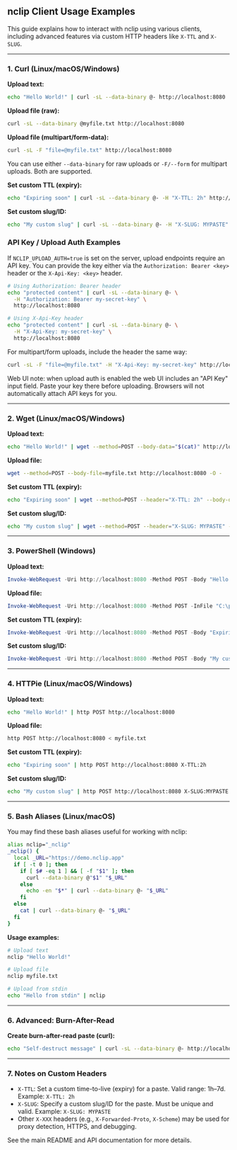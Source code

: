 ## nclip Client Usage Examples

This guide explains how to interact with nclip using various clients, including advanced features via custom HTTP headers like `X-TTL` and `X-SLUG`.

---

### 1. Curl (Linux/macOS/Windows)

**Upload text:**
```bash
echo "Hello World!" | curl -sL --data-binary @- http://localhost:8080
```


**Upload file (raw):**
```bash
curl -sL --data-binary @myfile.txt http://localhost:8080
```

**Upload file (multipart/form-data):**
```bash
curl -sL -F "file=@myfile.txt" http://localhost:8080
```

You can use either `--data-binary` for raw uploads or `-F/--form` for multipart uploads. Both are supported.

**Set custom TTL (expiry):**
```bash
echo "Expiring soon" | curl -sL --data-binary @- -H "X-TTL: 2h" http://localhost:8080
```

**Set custom slug/ID:**
```bash
echo "My custom slug" | curl -sL --data-binary @- -H "X-SLUG: MYPASTE" http://localhost:8080
```

### API Key / Upload Auth Examples

If `NCLIP_UPLOAD_AUTH=true` is set on the server, upload endpoints require an API key. You can provide the key either via the `Authorization: Bearer <key>` header or the `X-Api-Key: <key>` header.

```bash
# Using Authorization: Bearer header
echo "protected content" | curl -sL --data-binary @- \
  -H "Authorization: Bearer my-secret-key" \
  http://localhost:8080

# Using X-Api-Key header
echo "protected content" | curl -sL --data-binary @- \
  -H "X-Api-Key: my-secret-key" \
  http://localhost:8080
```

For multipart/form uploads, include the header the same way:

```bash
curl -sL -F "file=@myfile.txt" -H "X-Api-Key: my-secret-key" http://localhost:8080
```

Web UI note: when upload auth is enabled the web UI includes an "API Key" input field. Paste your key there before uploading. Browsers will not automatically attach API keys for you.

---

### 2. Wget (Linux/macOS/Windows)

**Upload text:**
```bash
echo "Hello World!" | wget --method=POST --body-data="$(cat)" http://localhost:8080 -O -
```

**Upload file:**
```bash
wget --method=POST --body-file=myfile.txt http://localhost:8080 -O -
```

**Set custom TTL (expiry):**
```bash
echo "Expiring soon" | wget --method=POST --header="X-TTL: 2h" --body-data="$(cat)" http://localhost:8080 -O -
```

**Set custom slug/ID:**
```bash
echo "My custom slug" | wget --method=POST --header="X-SLUG: MYPASTE" --body-data="$(cat)" http://localhost:8080 -O -
```

---

### 3. PowerShell (Windows)

**Upload text:**
```powershell
Invoke-WebRequest -Uri http://localhost:8080 -Method POST -Body "Hello from PowerShell!" -UseBasicParsing
```

**Upload file:**
```powershell
Invoke-WebRequest -Uri http://localhost:8080 -Method POST -InFile "C:\path\to\file.txt" -UseBasicParsing
```

**Set custom TTL (expiry):**
```powershell
Invoke-WebRequest -Uri http://localhost:8080 -Method POST -Body "Expiring soon" -Headers @{"X-TTL"="2h"} -UseBasicParsing
```

**Set custom slug/ID:**
```powershell
Invoke-WebRequest -Uri http://localhost:8080 -Method POST -Body "My custom slug" -Headers @{"X-SLUG"="MYPASTE"} -UseBasicParsing
```

---

### 4. HTTPie (Linux/macOS/Windows)

**Upload text:**
```bash
echo "Hello World!" | http POST http://localhost:8080
```

**Upload file:**
```bash
http POST http://localhost:8080 < myfile.txt
```

**Set custom TTL (expiry):**
```bash
echo "Expiring soon" | http POST http://localhost:8080 X-TTL:2h
```

**Set custom slug/ID:**
```bash
echo "My custom slug" | http POST http://localhost:8080 X-SLUG:MYPASTE
```

---

### 5. Bash Aliases (Linux/macOS)

You may find these bash aliases useful for working with nclip:

```bash
alias nclip="_nclip"
_nclip() {
  local _URL="https://demo.nclip.app"
  if [ -t 0 ]; then
    if [ $# -eq 1 ] && [ -f "$1" ]; then
      curl --data-binary @"$1" "$_URL"
    else
      echo -en "$*" | curl --data-binary @- "$_URL"
    fi
  else
    cat | curl --data-binary @- "$_URL"
  fi
}
```

**Usage examples:**
```bash
# Upload text
nclip "Hello World!"

# Upload file
nclip myfile.txt

# Upload from stdin
echo "Hello from stdin" | nclip
```

---

### 6. Advanced: Burn-After-Read

**Create burn-after-read paste (curl):**
```bash
echo "Self-destruct message" | curl -sL --data-binary @- http://localhost:8080/burn/
```

---

### 7. Notes on Custom Headers

- `X-TTL`: Set a custom time-to-live (expiry) for a paste. Valid range: 1h–7d. Example: `X-TTL: 2h`
- `X-SLUG`: Specify a custom slug/ID for the paste. Must be unique and valid. Example: `X-SLUG: MYPASTE`
- Other `X-XXX` headers (e.g., `X-Forwarded-Proto`, `X-Scheme`) may be used for proxy detection, HTTPS, and debugging.

See the main README and API documentation for more details.
